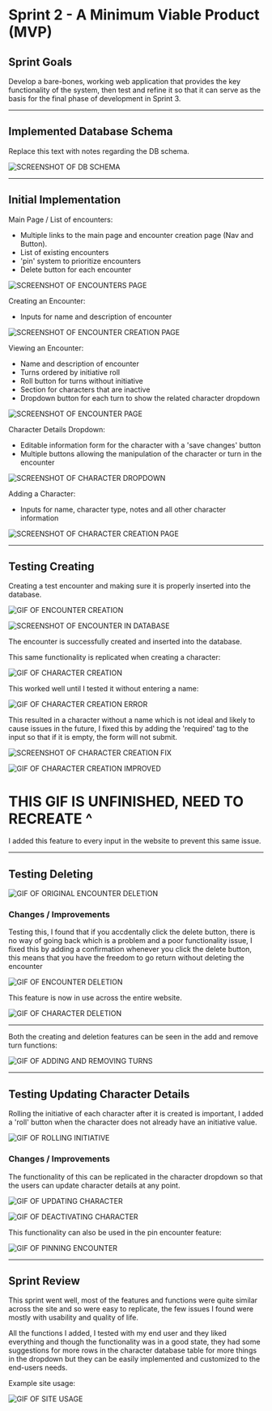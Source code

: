 # Sprint 2 - A Minimum Viable Product (MVP)


## Sprint Goals

Develop a bare-bones, working web application that provides the key functionality of the system, then test and refine it so that it can serve as the basis for the final phase of development in Sprint 3.


---

## Implemented Database Schema

Replace this text with notes regarding the DB schema.

![SCREENSHOT OF DB SCHEMA](screenshots/example.png)


---

## Initial Implementation

Main Page / List of encounters:

- Multiple links to the main page and encounter creation page (Nav and Button).
- List of existing encounters
- 'pin' system to prioritize encounters
- Delete button for each encounter

![SCREENSHOT OF ENCOUNTERS PAGE](screenshots/sprint2/page-allEncounters.png)

Creating an Encounter:

- Inputs for name and description of encounter

![SCREENSHOT OF ENCOUNTER CREATION PAGE](screenshots/sprint2/page-createEncounter.png)

Viewing an Encounter:

- Name and description of encounter
- Turns ordered by initiative roll
- Roll button for turns without initiative
- Section for characters that are inactive
- Dropdown button for each turn to show the related character dropdown

![SCREENSHOT OF ENCOUNTER PAGE](screenshots/sprint2/page-encounter.png)

Character Details Dropdown:

- Editable information form for the character with a 'save changes' button
- Multiple buttons allowing the manipulation of the character or turn in the encounter

![SCREENSHOT OF CHARACTER DROPDOWN](screenshots/sprint2/page-dropdown.png)

Adding a Character:

- Inputs for name, character type, notes and all other character information

![SCREENSHOT OF CHARACTER CREATION PAGE](screenshots/sprint2/page-addCharacter.png)

---

## Testing Creating

Creating a test encounter and making sure it is properly inserted into the database.

![GIF OF ENCOUNTER CREATION](screenshots/sprint2/createEncounter.gif)

![SCREENSHOT OF ENCOUNTER IN DATABASE](screenshots/sprint2/encounterDatabase.png)

The encounter is successfully created and inserted into the database.

This same functionality is replicated when creating a character:

![GIF OF CHARACTER CREATION](screenshots/sprint2/addCharacter.gif)

This worked well until I tested it without entering a name:

![GIF OF CHARACTER CREATION ERROR](screenshots/sprint2/error-addCharacter.gif)

This resulted in a character without a name which is not ideal and likely to cause issues in the future, I fixed this by adding the 'required' tag to the input so that if it is empty, the form will not submit.

![SCREENSHOT OF CHARACTER CREATION FIX](screenshots/sprint2/code-addCharacter.png)

![GIF OF CHARACTER CREATION IMPROVED](screenshots/sprint2/error-addCharacter2.gif)

# THIS GIF IS UNFINISHED, NEED TO RECREATE ^

I added this feature to every input in the website to prevent this same issue.

---

## Testing Deleting

![GIF OF ORIGINAL ENCOUNTER DELETION](screenshots/sprint2/deleteEncounter.gif)

### Changes / Improvements

Testing this, I found that if you accdentally click the delete button, there is no way of going back which is a problem and a poor functionality issue, I fixed this by adding a confirmation whenever you click the delete button, this means that you have the freedom to go return without deleting the encounter

![GIF OF ENCOUNTER DELETION](screenshots/sprint2/deleteEncounter2.gif)

This feature is now in use across the entire website.

![GIF OF CHARACTER DELETION](screenshots/sprint2/deleteCharacter.gif)

---

Both the creating and deletion features can be seen in the add and remove turn functions:

![GIF OF ADDING AND REMOVING TURNS](screenshots/sprint2/addRemoveTurn.gif)

---

## Testing Updating Character Details

Rolling the initiative of each character after it is created is important, I added a 'roll' button when the character does not already have an initiative value.

![GIF OF ROLLING INITIATIVE](screenshots/sprint2/rollInitiative.gif)

### Changes / Improvements

The functionality of this can be replicated in the character dropdown so that the users can update character details at any point.

![GIF OF UPDATING CHARACTER](screenshots/sprint2/updateCharacter.gif)

![GIF OF DEACTIVATING CHARACTER](screenshots/sprint2/deactivate.gif)

This functionality can also be used in the pin encounter feature:

![GIF OF PINNING ENCOUNTER](screenshots/sprint2/pinEncounter.gif)

---

## Sprint Review

This sprint went well, most of the features and functions were quite similar across the site and so were easy to replicate, the few issues I found were mostly with usability and quality of life.

All the functions I added, I tested with my end user and they liked everything and though the functionality was in a good state, they had some suggestions for more rows in the character database table for more things in the dropdown but they can be easily implemented and customized to the end-users needs.

Example site usage:

![GIF OF SITE USAGE](screenshots/sprint2/usageExample.gif)
